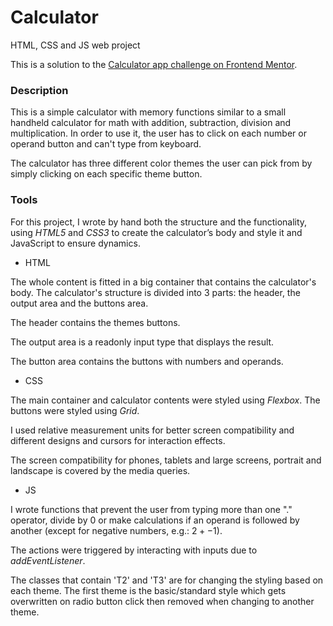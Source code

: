 # Calculator
HTML, CSS and JS web project

This is a solution to the [Calculator app challenge on Frontend Mentor](https://www.frontendmentor.io/challenges/calculator-app-9lteq5N29).


### Description
This is a simple calculator with memory functions similar to a small handheld calculator for math with addition, subtraction, division and multiplication. In order to use it, the user has to click on each number or operand button and can't type from keyboard. 

The calculator has three different color themes the user can pick from by simply clicking on each specific theme button.


### Tools
For this project, I wrote by hand both the structure and the functionality, using *HTML5* and *CSS3* to create the calculator’s body and style it and JavaScript to ensure dynamics.

-	HTML

The whole content is fitted in a big container that contains the calculator's body. The calculator's structure is divided into 3 parts: the header, the output area and the buttons area.

The header contains the themes buttons.

The output area is a readonly input type that displays the result.

The button area contains the buttons with numbers and operands.

- CSS

The main container and calculator contents were styled using *Flexbox*. The buttons were styled using *Grid*. 

I used relative measurement units for better screen compatibility and different designs and cursors for interaction effects.

The screen compatibility for phones, tablets and large screens, portrait and landscape is covered by the media queries.

- JS

I wrote functions that prevent the user from typing more than one "." operator, divide by $0$ or make calculations if an operand is followed by another (except for negative numbers, e.g.: $2 + -1$).

The actions were triggered by interacting with inputs due to *addEventListener*.

The classes that contain 'T2' and 'T3' are for changing the styling based on each theme. The first theme is the basic/standard style which gets overwritten on radio button click then removed when changing to another theme.
